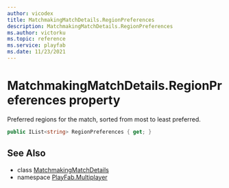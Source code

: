 ```yaml
---
author: vicodex
title: MatchmakingMatchDetails.RegionPreferences
description: MatchmakingMatchDetails.RegionPreferences
ms.author: victorku
ms.topic: reference
ms.service: playfab
ms.date: 11/23/2021
---
```


# MatchmakingMatchDetails.RegionPreferences property

Preferred regions for the match, sorted from most to least preferred.

```csharp
public IList<string> RegionPreferences { get; }
```

## See Also

* class [MatchmakingMatchDetails](../MatchmakingMatchDetails.md)
* namespace [PlayFab.Multiplayer](../../PlayFabMultiplayerSDK.md)

